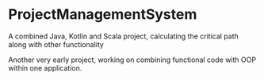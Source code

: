 # ProjectManagementSystem
A combined Java, Kotlin and Scala project, calculating the critical path along with other functionality


Another very early project, working on combining functional code with OOP within one application.
